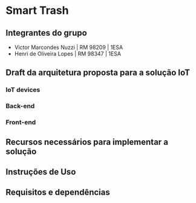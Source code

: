 # Smart Trash

## Integrantes do grupo
- Victor Marcondes Nuzzi | RM 98209 | 1ESA
- Henri de Oliveira Lopes | RM 98347 | 1ESA

## Draft da arquitetura proposta para a solução IoT

### IoT devices

### Back-end

### Front-end

## Recursos necessários para implementar a solução 

## Instruções de Uso

## Requisitos e dependências